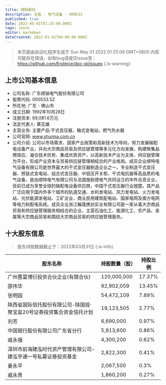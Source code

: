 ```yaml
---
title: 顺钠股份
description: 主板 - 电气设备 - 000533
published: true
date: 2022-05-01T01:25:09.000Z
tags: stock
editor: markdown
dateCreated: 2022-01-01T00:00:00.000Z
---
```


> 本页面由自动化程序生成于 Sun May 01 2022 01:25:09 GMT+0800
> 内容可能存在错误，如有bug请提交issue至：https://github.com/Eroleice/doc-pi/issues
{.is-warning}

## 上市公司基本信息
- 公司名称: 广东顺钠电气股份有限公司
- 股票代码: 000533.SZ
- 所在地: 广东 - 佛山市
- 成立日期: 1992年10月28日
- 注册资本: 69,081.6万元
- 法定代表人: 黄志雄
- 主营业务: 主要产品:干式变压器，箱式变电站，燃气热水器
- 公司官网: www.shunna.com.cn
- 公司介绍: 公司以市场需求、国家产业政策和高新技术为导向，努力发展输配电设备产业，并向大宗商品贸易及供应链管理等多元化方向发展，构建聚集品牌效应、凝合技术优势、集成优质资产，以高新技术产业为主体、供应链管理为平台，形成产业资本与贸易供应链管理相结合的产业格局。成员企业顺特电气设备有限公司是世界最大的干式变压器制造企业之一，专业制造干式变压器、预装式变电站、组合式变压器、中低压开关柜、干式电抗器等高品质的电气设备，是由顺特电气有限公司与法国施耐德电气共同设立的中外合资企业，目前已成为享誉全球的输配电设备供应商，中国干式变压器行业翘楚。其产品广泛应用于国内外多个城市的轨道交通、水利发电站、风力发电站、火力发电站、光伏能源发电站、工矿企业、商业民用建筑配电站、国家电网及南方电网等电力和配电系统。成员企业浙江翰晟携创实业有限公司是一家从事大宗商品贸易和供应链管理服务相结合的企业，主营石油化工、能源化工、农产品、金属等大宗商品贸易和围绕大宗商品贸易的供应链管理服务。


## 十大股东信息
> 股东持股数据截止于：2022年03月31日
{.is-info}

| 股东名称 | 持股数量（股） | 持股比例 |
| --- | --- | --- |
| 广州蕙富博衍投资合伙企业(有限合伙) | 120,000,000 | 17.37% |
| 邵伟华 | 92,902,059 | 13.45% |
| 张明园 | 54,472,109 | 7.89% |
| 陕西省国际信托股份有限公司-陕国投·聚宝盆20号证券投资集合资金信托计划 | 19,123,505 | 2.77% |
| 刘芳 | 6,690,000 | 0.97% |
| 中国银行股份有限公司广东省分行 | 5,913,600 | 0.86% |
| 戚永强 | 4,300,200 | 0.62% |
| 深圳市前海建泓时代资产管理有限公司-建泓亨通一号私募证券投资基金 | 2,822,300 | 0.41% |
| 姜永平 | 2,067,500 | 0.3% |
| 戚永贵 | 1,860,200 | 0.27% |




